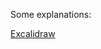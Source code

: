 Some explanations:

<a href="https://excalidraw.com/#json=pWIKCbTz0ZqhLspbg3vT3,pI1mqV0UQ6Uhevd8b6oYXw" target="_blank">Excalidraw</a>
